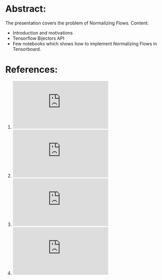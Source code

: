# Abstract:

The presentation covers the problem of Normalizing Flows.
Content:

* Introduction and motivations
* Tensorflow Bijectors API 
* Few notebooks which shows how to implement Normalizing Flows in Tensorboard. 


# References:

1. ![MAF](https://arxiv.org/pdf/1705.07057.pdf)
2. ![MADE](https://arxiv.org/pdf/1502.03509.pdf)
3. ![IAF](https://arxiv.org/pdf/1606.04934.pdf)
4. ![Variational Inference with NFs](https://arxiv.org/pdf/1505.05770.pdf)

